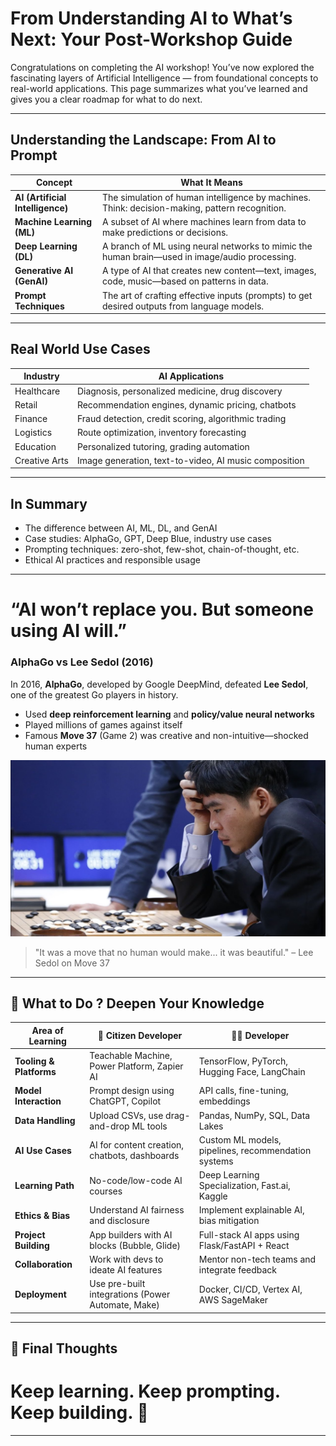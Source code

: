 # From Understanding AI to What’s Next: Your Post-Workshop Guide

Congratulations on completing the AI workshop! You’ve now explored the fascinating layers of Artificial Intelligence — from foundational concepts to real-world applications. This page summarizes what you’ve learned and gives you a clear roadmap for what to do next.

---

## Understanding the Landscape: From AI to Prompt

| Concept       | What It Means                                                                 |
|---------------|--------------------------------------------------------------------------------|
|  **AI (Artificial Intelligence)** | The simulation of human intelligence by machines. Think: decision-making, pattern recognition. |
|  **Machine Learning (ML)**       | A subset of AI where machines learn from data to make predictions or decisions.                |
|  **Deep Learning (DL)**          | A branch of ML using neural networks to mimic the human brain—used in image/audio processing. |
|  **Generative AI (GenAI)**       | A type of AI that creates new content—text, images, code, music—based on patterns in data.    |
|  **Prompt Techniques**          | The art of crafting effective inputs (prompts) to get desired outputs from language models.   |

---

## Real World Use Cases

| Industry        | AI Applications                                                |
|----------------|-----------------------------------------------------------------|
| Healthcare    | Diagnosis, personalized medicine, drug discovery               |
| Retail        | Recommendation engines, dynamic pricing, chatbots             |
| Finance       | Fraud detection, credit scoring, algorithmic trading          |
| Logistics      | Route optimization, inventory forecasting                     |
| Education     | Personalized tutoring, grading automation                     |
| Creative Arts | Image generation, text-to-video, AI music composition         |

---

## In Summary

- The difference between AI, ML, DL, and GenAI
-  Case studies: AlphaGo, GPT, Deep Blue, industry use cases
-  Prompting techniques: zero-shot, few-shot, chain-of-thought, etc.
-  Ethical AI practices and responsible usage

---
# “AI won’t replace you. But someone using AI will.”

### AlphaGo vs Lee Sedol (2016)

In 2016, **AlphaGo**, developed by Google DeepMind, defeated **Lee Sedol**, one of the greatest Go players in history.

- Used **deep reinforcement learning** and **policy/value neural networks**
- Played millions of games against itself
- Famous **Move 37** (Game 2) was creative and non-intuitive—shocked human experts

![Plotted](https://github.com/vigneshstack/Prompt/blob/main/images/alphago.png)

> "It was a move that no human would make... it was beautiful." – Lee Sedol on Move 37

---

## 🚀 What to Do ? Deepen Your Knowledge

| Area of Learning         | 👤 Citizen Developer                            | 👨‍💻 Developer                                   |
|--------------------------|--------------------------------------------------|-------------------------------------------------|
| **Tooling & Platforms**  | Teachable Machine, Power Platform, Zapier AI    | TensorFlow, PyTorch, Hugging Face, LangChain    |
| **Model Interaction**    | Prompt design using ChatGPT, Copilot            | API calls, fine-tuning, embeddings               |
| **Data Handling**        | Upload CSVs, use drag-and-drop ML tools         | Pandas, NumPy, SQL, Data Lakes                   |
| **AI Use Cases**         | AI for content creation, chatbots, dashboards   | Custom ML models, pipelines, recommendation systems |
| **Learning Path**        | No-code/low-code AI courses                     | Deep Learning Specialization, Fast.ai, Kaggle    |
| **Ethics & Bias**        | Understand AI fairness and disclosure           | Implement explainable AI, bias mitigation        |
| **Project Building**     | App builders with AI blocks (Bubble, Glide)     | Full-stack AI apps using Flask/FastAPI + React   |
| **Collaboration**        | Work with devs to ideate AI features            | Mentor non-tech teams and integrate feedback     |
| **Deployment**           | Use pre-built integrations (Power Automate, Make) | Docker, CI/CD, Vertex AI, AWS SageMaker         |

---

## 📍 Final Thoughts

# Keep learning. Keep prompting. Keep building. 🚀

---



